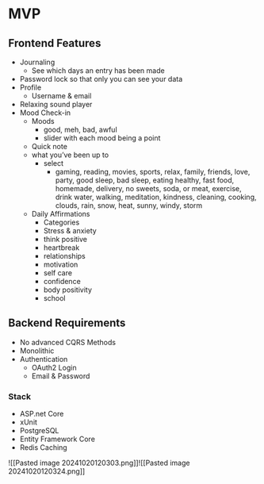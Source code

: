 # MVP

## Frontend Features
- Journaling
	- See which days an entry has been made
- Password lock so that only you can see your data
- Profile
	- Username & email
- Relaxing sound player
- Mood Check-in
	- Moods
	    - good, meh, bad, awful
	    - slider with each mood being a point
	- Quick note
	- what you’ve been up to
	    - select
	        - gaming, reading, movies, sports, relax, family, friends, love, party, good sleep, bad sleep, eating healthy, fast food, homemade, delivery, no sweets, soda, or meat, exercise, drink water, walking, meditation, kindness, cleaning, cooking, clouds, rain, snow, heat, sunny, windy, storm
	- Daily Affirmations
		- Categories
	    - Stress & anxiety
	    - think positive
	    - heartbreak
	    - relationships
	    - motivation
	    - self care
	    - confidence
	    - body positivity
	    - school
## Backend Requirements
- No advanced CQRS Methods
- Monolithic
- Authentication
	- OAuth2 Login
	- Email & Password
### Stack
- ASP.net Core
- xUnit
- PostgreSQL
- Entity Framework Core
- Redis Caching

![[Pasted image 20241020120303.png]]![[Pasted image 20241020120324.png]]